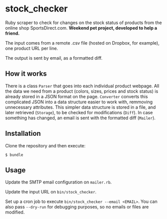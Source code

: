 # stock_checker

Ruby scraper to check for changes on the stock status of products from the online shop SportsDirect.com. **Weekend  pet project, developed to help a friend.**

The input comes from a remote .csv file (hosted on Dropbox, for example), one product URL per line.

The output is sent by email, as a formatted diff.

## How it works

There is a class `Parser` that goes into each individual product webpage. All the data  we need from a product (colors, sizes, prices and stock status) is already stored in a JSON format on the page. `Converter` converts this complicated JSON into a data structure easier to work with, remmoving unnecessary attributes. This simpler data structure is stored in a file, and later retrieved (`Storage`), to be checked for modifications (`Diff`). In case something has changed, an email is sent with the formatted diff (`Mailer`).


## Installation

Clone the repository and then execute:

    $ bundle


## Usage

Update the SMTP email configuration on `mailer.rb`.

Update the input URL on `bin/stock_checker`.

Set up a cron job to execute `bin/stock_checker --email <EMAIL>`. You can also pass `--dry-run` for debugging purposes, so no emails or files are modified. 

